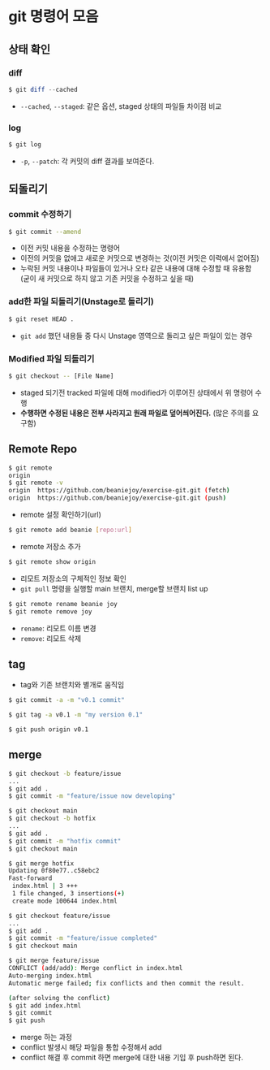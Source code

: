 # git 명령어 모음

## 상태 확인

### diff
```powershell
$ git diff --cached
```
- `--cached`, `--staged`: 같은 옵션, staged 상태의 파일들 차이점 비교

### log
```powershell
$ git log
```
- `-p`, `--patch`: 각 커밋의 diff 결과를 보여준다.

## 되돌리기

### commit 수정하기
```bash
$ git commit --amend
```
- 이전 커밋 내용을 수정하는 명령어
- 이전의 커밋을 없애고 새로운 커밋으로 변경하는 것(이전 커밋은 이력에서 없어짐)
- 누락된 커밋 내용이나 파일들이 있거나 오타 같은 내용에 대해 수정할 때 유용함  
  (굳이 새 커밋으로 하지 않고 기존 커밋을 수정하고 싶을 때)

### add한 파일 되돌리기(Unstage로 돌리기)
```bash
$ git reset HEAD .
```
- `git add` 했던 내용들 중 다시 Unstage 영역으로 돌리고 싶은 파일이 있는 경우

### Modified 파일 되돌리기
```bash
$ git checkout -- [File Name]
```
- staged 되기전 tracked 파일에 대해 modified가 이루어진 상태에서 위 명령어 수행
- **수행하면 수정된 내용은 전부 사라지고 원래 파일로 덮어씌어진다.** (많은 주의를 요구함)

## Remote Repo

```bash
$ git remote
origin
$ git remote -v
origin	https://github.com/beaniejoy/exercise-git.git (fetch)
origin	https://github.com/beaniejoy/exercise-git.git (push) 
```
- remote 설정 확인하기(url)

```bash
$ git remote add beanie [repo:url]
```
- remote 저장소 추가
```bash
$ git remote show origin
```
- 리모트 저장소의 구체적인 정보 확인
- `git pull` 명령을 실행할 main 브랜치, merge할 브랜치 list up

```bash
$ git remote rename beanie joy
$ git remote remove joy
```
- `rename`: 리모트 이름 변경
- `remove`: 리모트 삭제

## tag

- tag와 기존 브랜치와 별개로 움직임
```bash
$ git commit -a -m "v0.1 commit"

$ git tag -a v0.1 -m "my version 0.1"

$ git push origin v0.1
```

## merge

```bash
$ git checkout -b feature/issue
...
$ git add .
$ git commit -m "feature/issue now developing"

$ git checkout main
$ git checkout -b hotfix
...
$ git add .
$ git commit -m "hotfix commit"
$ git checkout main

$ git merge hotfix
Updating 0f80e77..c58ebc2
Fast-forward
 index.html | 3 +++
 1 file changed, 3 insertions(+)
 create mode 100644 index.html

$ git checkout feature/issue
...
$ git add .
$ git commit -m "feature/issue completed"
$ git checkout main

$ git merge feature/issue
CONFLICT (add/add): Merge conflict in index.html
Auto-merging index.html
Automatic merge failed; fix conflicts and then commit the result.

(after solving the conflict)
$ git add index.html
$ git commit
$ git push
```
- merge 하는 과정
- conflict 발생시 해당 파일을 통합 수정해서 add
- conflict 해결 후 commit 하면 merge에 대한 내용 기입 후 push하면 된다.